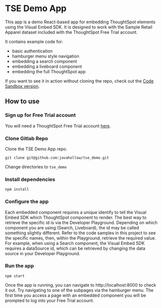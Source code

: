 # TSE Demo App
This app is a demo React-based app for embedding ThoughtSpot elements using the Visual Embed SDK. It is designed to work with the Sample Retail Apparel dataset included with the ThoughtSpot Free Trial account.

It contains example code for:
- basic authentication
- hamburger menu style navigation
- embedding a search component
- embedding a liveboard component
- embedding the full ThoughtSpot app

If you want to see it in action without cloning the repo, check out the [Code Sandbox version](https://codesandbox.io/s/tse-demo-app-0xvep0). 

## How to use

### Sign up for Free Trial account
You will need a ThoughtSpot Free Trial account [here](https://www.thoughtspot.com/trial). 

### Clone Gitlab Repo
Clone the TSE Demo App repo.

`git clone git@github.com:javahollow/tse_demo.git`

Change directories to `tse_demo`

### Install dependencies

`npm install`

### Configure the app
Each embedded component requires a unique identify to tell the Visual Embed SDK which ThoughtSpot component to render. The best way to retrieve the specific id is via the Developer Playground. Depending on which component you are using (Search, Liveboard), the id may be called something slightly different. Refer to the code samples in this project to see the specific names, then, within the Playground, retrieve the required value. For example, when using a Search component, the Visual Embed SDK requires a dataSource id, which can be retrieved by changing the data source in your Developer Playground.

### Run the app

`npm start`

Once the app is running, you can navigate to http://localhost:8000 to check it out. Try navigating to one of the subpages via the hamburger menu. The first time you access a page with an embedded component you will be prompted to log into your Free Trial account. 
